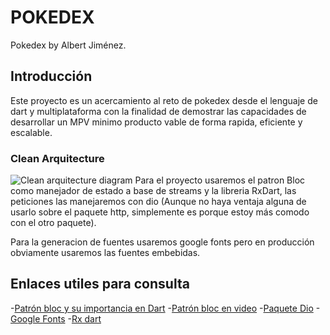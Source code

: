 # POKEDEX

Pokedex by Albert Jiménez.

## Introducción

Este proyecto es un acercamiento al reto de pokedex desde el lenguaje de dart y multiplataforma con la finalidad de demostrar las capacidades de desarrollar un MPV minimo producto vable de forma rapida, eficiente y escalable.

### Clean Arquitecture
![Clean arquitecture diagram](https://i.stack.imgur.com/VjXYl.png)
Para el proyecto usaremos el patron Bloc como manejador de estado a base de streams y la libreria RxDart, las peticiones las manejaremos con dio (Aunque no haya ventaja alguna de usarlo sobre el paquete http, simplemente es porque estoy más comodo con el otro paquete).

Para la generacion de fuentes usaremos google fonts pero en producción obviamente usaremos las fuentes embebidas.
## Enlaces utiles para consulta
-[Patrón bloc y su importancia en Dart](http://xurxodev.com/introduccion-al-patron-bloc/)
-[Patrón bloc en video](https://www.youtube.com/watch?v=vY4KmVqXEGE)
-[Paquete Dio](https://pub.dev/packages/dio/)
-[Google Fonts](https://pub.dev/packages/google_fonts)
-[Rx dart](https://pub.dev/packages/rxdart)